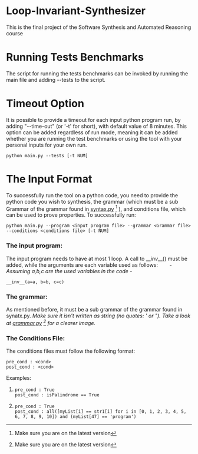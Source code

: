 # Loop-Invariant-Synthesizer
This is the final project of the Software Synthesis and Automated Reasoning course

# Running Tests Benchmarks
The script for running the tests benchmarks can be invoked by running the main file and adding --tests to the script.

# Timeout Option
It is possible to provide a timeout for each input python program run, by adding "--time-out" (or '-t' for short), with default value of 8 minutes.
This option can be added regardless of run mode, meaning it can be added whether you are running the test benchmarks or using the tool with your personal inputs for your own run.

    python main.py --tests [-t NUM]

# The Input Format
To successfully run the tool on a python code, you need to provide the python code you wish to synthesis, the grammar (which must be a sub Grammar of the grammar found in [syntax.py](https://github.com/AbuJabal-Hussein/Loop-Invariant-Synthesizer/blob/dev/syntax.py) [^1] ), and conditions file, which can be used to prove properties. 
To successfully run: 

    python main.py --program <input program file> --grammar <Grammar file> --conditions <conditions file> [-t NUM]
### The input program:
The input program needs to have at most 1 loop. A call to \___inv_\__() must be added, while the arguments are each variable used as follows:
&nbsp;&nbsp;&nbsp;&nbsp;&nbsp;&nbsp; _- Assuming a,b,c are the used variables in the code -_

    __inv__(a=a, b=b, c=c)
### The grammar:
As mentioned before, it must be a sub grammar of the grammar found in synatx.py.
_Make sure it isn't written as string (no quotes: ' or  "). Take a look at [grammar.py](https://github.com/AbuJabal-Hussein/Loop-Invariant-Synthesizer/blob/dev/benchmarks/integers_benchmark/grammar) [^1] for a clearer image._
### The Conditions File:
The conditions files must follow the following format:

    pre_cond : <cond>
    post_cond : <cond>
Examples: 

1) ```    
   pre_cond : True
   post_cond : isPalindrome == True
    ```

2)  ```    
    pre_cond : True
    post_cond : all([myList[i] == str1[i] for i in [0, 1, 2, 3, 4, 5, 6, 7, 8, 9, 10]) and (myList[47] == 'program')
    ```

[^1]:  Make sure you are on the latest version
<!--stackedit_data:
eyJoaXN0b3J5IjpbLTE4NDUzOTg0MTAsODIzNTE1NTM0LDk0Nj
IxODcwNiwxNDUwNTQ1OTEyLDE1MzU3Nzc1OTIsMTkwMjgyOTgy
NywxNDg4OTczOTA3LC0xMTI3NjEzNjk4LC0xMTc5NjUxNzgsLT
E1NDg2MDU4NjRdfQ==
-->